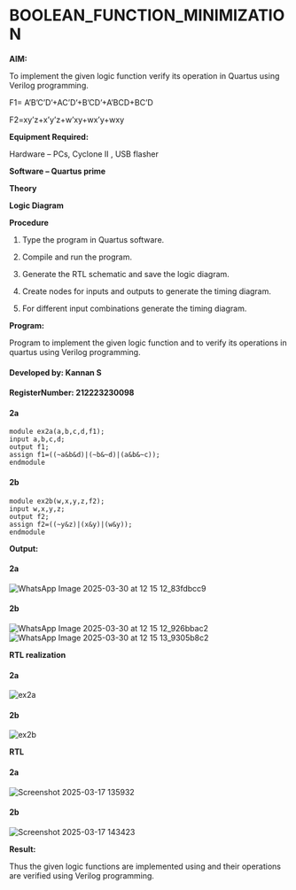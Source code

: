 # BOOLEAN_FUNCTION_MINIMIZATION

**AIM:**

To implement the given logic function verify its operation in Quartus using Verilog programming.

F1= A’B’C’D’+AC’D’+B’CD’+A’BCD+BC’D 

F2=xy’z+x’y’z+w’xy+wx’y+wxy

**Equipment Required:**

Hardware – PCs, Cyclone II , USB flasher

**Software – Quartus prime**

**Theory**

**Logic Diagram**

**Procedure**

1.	Type the program in Quartus software.

2.	Compile and run the program.

3.	Generate the RTL schematic and save the logic diagram.

4.	Create nodes for inputs and outputs to generate the timing diagram.

5.	For different input combinations generate the timing diagram.


**Program:**

Program to implement the given logic function and to verify its operations in quartus using Verilog programming. 

#### Developed by: Kannan S  
#### RegisterNumber: 212223230098

#### 2a
```
module ex2a(a,b,c,d,f1);
input a,b,c,d;
output f1;
assign f1=((~a&b&d)|(~b&~d)|(a&b&~c));
endmodule
```

#### 2b
```
module ex2b(w,x,y,z,f2);
input w,x,y,z;
output f2;
assign f2=((~y&z)|(x&y)|(w&y));
endmodule
```

**Output:**
#### 2a
![WhatsApp Image 2025-03-30 at 12 15 12_83fdbcc9](https://github.com/user-attachments/assets/4647f918-2a2e-4db2-81cf-765620d24b13)

#### 2b
![WhatsApp Image 2025-03-30 at 12 15 12_926bbac2](https://github.com/user-attachments/assets/f2a3720c-8a18-4987-87e8-56786f15f4d4)
![WhatsApp Image 2025-03-30 at 12 15 13_9305b8c2](https://github.com/user-attachments/assets/37f4ba04-b84f-4a40-94a9-d6b3a86fc675)




**RTL realization**
#### 2a
![ex2a](https://github.com/user-attachments/assets/7e81e3d0-a02f-4866-9b21-e3848c789032)

#### 2b
![ex2b](https://github.com/user-attachments/assets/adf7c15e-9709-4f98-ae26-c38704af1e0b)



**RTL**
#### 2a
![Screenshot 2025-03-17 135932](https://github.com/user-attachments/assets/ecbdb491-3a4f-4b84-a880-7cc8be923b76)

#### 2b
![Screenshot 2025-03-17 143423](https://github.com/user-attachments/assets/07b65b9a-c07e-4235-a1fc-336b87a9b8d4)


**Result:**

Thus the given logic functions are implemented using and their operations are verified using Verilog programming.

